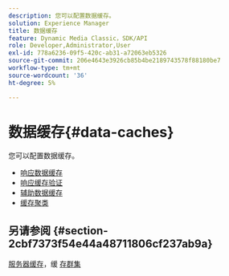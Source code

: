 ```yaml
---
description: 您可以配置数据缓存。
solution: Experience Manager
title: 数据缓存
feature: Dynamic Media Classic，SDK/API
role: Developer,Administrator,User
exl-id: 778a6236-09f5-420c-ab31-a72063eb5326
source-git-commit: 206e4643e3926cb85b4be2189743578f88180be7
workflow-type: tm+mt
source-wordcount: '36'
ht-degree: 5%

---
```


# 数据缓存{#data-caches}

您可以配置数据缓存。

+ [响应数据缓存](c-response-data-cache.md)
+ [响应缓存验证](c-response-cache-validation.md)
+ [辅助数据缓存](c-auxiliary-data-caches.md)
+ [缓存聚类](c-cache-clustering.md)

## 另请参阅 {#section-2cbf7373f54e44a48711806cf237ab9a}

[服务器缓存](../../../../is-api/image-serving-api-ref/c-configuration-and-administration/c-server-settings/r-server-caches.md#reference-f6c7f73ea10f4c3ca93acd79a856e00e)，缓 [存群集](../../../../is-api/image-serving-api-ref/c-configuration-and-administration/c-server-settings/r-cache-clustering.md#reference-a24c6b99da174203947788844626b951)
